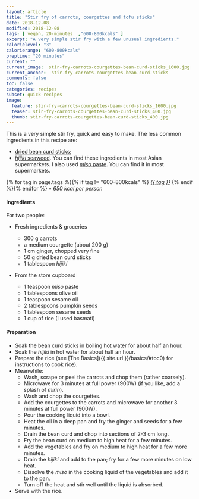 ```yaml
---
layout: article
title: "Stir fry of carrots, courgettes and tofu sticks"
date: 2018-12-08
modified: 2018-12-08
tags: [ vegan, 20-minutes  ,"600-800kcals" ]
excerpt: "A very simple stir fry with a few unusual ingredients."
calorielevel: "3"
calorierange: "600-800kcals"
preptime: "20 minutes"
current: ""
current_image:  stir-fry-carrots-courgettes-bean-curd-sticks_1600.jpg
current_anchor:  stir-fry-carrots-courgettes-bean-curd-sticks
comments: false
toc: false
categories: recipes
subset: quick-recipes
image:
  feature: stir-fry-carrots-courgettes-bean-curd-sticks_1600.jpg
  teaser: stir-fry-carrots-courgettes-bean-curd-sticks_400.jpg
  thumb: stir-fry-carrots-courgettes-bean-curd-sticks_400.jpg
---
```


This is a very simple stir fry, quick and easy to make. The less common ingredients in this recipe are:

* [dried bean curd sticks](https://shop.waiyeehong.com/food-ingredients/dried-products/dried-beancurd-seaweed/dried-beancurd-sticks-tofu-bamboo-2?language=tw);
* [_hijiki_ seaweed](https://www.japancentre.com/en/products/2872-wel-pac-dried-hijiki-seaweed).
You can find these ingredients in most Asian supermarkets. I also used [_miso_ paste](https://www.japancentre.com/en/products/2051-clearspring-organic-brown-rice-miso). You can find it in most supermarkets.

{% for tag in page.tags %}{% if tag != "600-800kcals" %}&nbsp;<a class="post-tag" href="{{ site.url}}/tags/#{{ tag }}">_{{ tag }}_</a>&nbsp;{% endif %}{% endfor %} &bull;&nbsp;<em>650&nbsp;kcal&nbsp;per&nbsp;person</em>&nbsp;&nbsp;<a href="{{ site.url}}/tags/#600-800kcals"><img src="{{ site.url }}/images/battery_lvl_3.png" style="height:1.0em;"></a>

#### Ingredients

For two people:

- Fresh ingredients & groceries
  - 300 g carrots
  - a medium courgette (about 200 g)
  - 1 cm ginger, chopped very fine
  - 50 g dried bean curd sticks
  - 1 tablespoon _hijiki_

- From the store cupboard
  - 1 teaspoon _miso_ paste
  - 1 tablespoons olive oil
  - 1 teaspoon sesame oil
  - 2 tablespoons pumpkin seeds
  - 1 tablespoon sesame seeds
  - 1 cup of rice (I used basmati)

#### Preparation

- Soak the bean curd sticks in boiling hot water for about half an hour.
- Soak the _hijiki_ in hot water for about half an hour.
- Prepare the rice (see [The Basics]({{ site.url }}/basics/#toc0) for instructions to cook rice).
- Meanwhile:
  - Wash, scrape or peel the carrots and chop them (rather coarsely).
  - Microwave for 3 minutes at full power (900W) (if you like, add a splash of _mirin_).
  - Wash and chop the courgettes.
  - Add the courgettes to the carrots and microwave for another 3 minutes at full power (900W).
  - Pour the cooking liquid into a bowl.
  - Heat the oil in a deep pan and fry the ginger and seeds for a few minutes.
  - Drain the bean curd and chop into sections of 2-3 cm long.
  - Fry the bean curd on medium to high heat for a few minutes.
  - Add the vegetables and fry on medium to high heat for a few more minutes.
  - Drain the _hijiki_ and add to the pan; fry for a few more minutes on low heat.
  - Dissolve the _miso_ in the cooking liquid of the vegetables and add it to the pan.
  - Turn off the heat and stir well until the liquid is absorbed.
- Serve with the rice.
